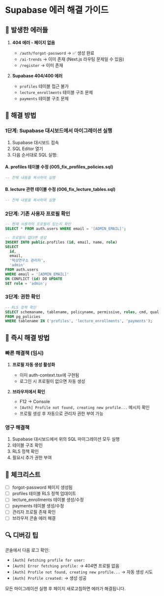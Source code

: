 # Supabase 에러 해결 가이드

## 🚨 발생한 에러들

1. **404 에러 - 페이지 없음**
   - `/auth/forgot-password` → ✅ 생성 완료
   - `/ai-trends` → 이미 존재 (Next.js 라우팅 문제일 수 있음)
   - `/register` → 이미 존재

2. **Supabase 404/400 에러**
   - `profiles` 테이블 접근 불가
   - `lecture_enrollments` 테이블 구조 문제
   - `payments` 테이블 구조 문제

## 🔧 해결 방법

### 1단계: Supabase 대시보드에서 마이그레이션 실행

1. Supabase 대시보드 접속
2. SQL Editor 열기
3. 다음 순서대로 SQL 실행:

#### A. profiles 테이블 수정 (005_fix_profiles_policies.sql)

```sql
-- 전체 내용을 복사하여 실행
```

#### B. lecture 관련 테이블 수정 (006_fix_lecture_tables.sql)

```sql
-- 전체 내용을 복사하여 실행
```

### 2단계: 기존 사용자 프로필 확인

```sql
-- 현재 사용자의 프로필이 있는지 확인
SELECT * FROM auth.users WHERE email = '[ADMIN_EMAIL]';

-- 프로필이 없다면 생성
INSERT INTO public.profiles (id, email, name, role)
SELECT
  id,
  email,
  '떡상연구소 관리자',
  'admin'
FROM auth.users
WHERE email = '[ADMIN_EMAIL]'
ON CONFLICT (id) DO UPDATE
SET role = 'admin';
```

### 3단계: 권한 확인

```sql
-- RLS 정책 확인
SELECT schemaname, tablename, policyname, permissive, roles, cmd, qual
FROM pg_policies
WHERE tablename IN ('profiles', 'lecture_enrollments', 'payments');
```

## 🎯 즉시 해결 방법

### 빠른 해결책 (임시)

1. **프로필 자동 생성 활성화**
   - 이미 auth-context.tsx에 구현됨
   - 로그인 시 프로필이 없으면 자동 생성

2. **브라우저에서 확인**
   - F12 → Console
   - `[Auth] Profile not found, creating new profile...` 메시지 확인
   - 프로필 생성 후 자동으로 관리자 권한 부여 가능

### 영구 해결책

1. Supabase 대시보드에서 위의 SQL 마이그레이션 모두 실행
2. 테이블 구조 확인
3. RLS 정책 확인
4. 필요시 추가 권한 부여

## 📝 체크리스트

- [ ] forgot-password 페이지 생성됨
- [ ] profiles 테이블 RLS 정책 업데이트
- [ ] lecture_enrollments 테이블 생성/수정
- [ ] payments 테이블 생성/수정
- [ ] 관리자 프로필 존재 확인
- [ ] 브라우저 콘솔 에러 해결

## 🔍 디버깅 팁

콘솔에서 다음 로그 확인:

- `[Auth] Fetching profile for user:`
- `[Auth] Error fetching profile:` → 404면 프로필 없음
- `[Auth] Profile not found, creating new profile...` → 자동 생성 시도
- `[Auth] Profile created:` → 생성 성공

모든 마이그레이션 실행 후 페이지 새로고침하면 에러가 해결됩니다.
